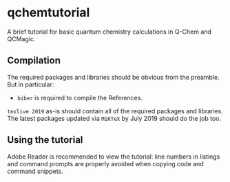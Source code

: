 # qchemtutorial
A brief tutorial for basic quantum chemistry calculations in Q-Chem and QCMagic.

## Compilation
The required packages and libraries should be obvious from the preamble. But in particular:
  * `biber` is required to compile the References.
 
`texlive 2019` as-is should contain all of the required packages and libraries. The latest packages updated via `MiKTeX` by July 2019 should do the job too.

## Using the tutorial
Adobe Reader is recommended to view the tutorial: line numbers in listings and command prompts are properly avoided when copying code and command snippets.
